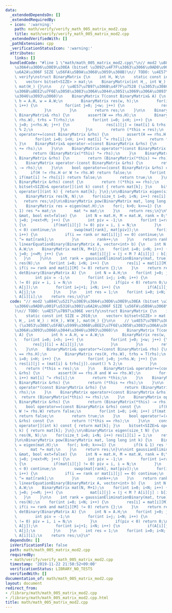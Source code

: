 ```yaml
---
data:
  _extendedDependsOn: []
  _extendedRequiredBy:
  - icon: ':warning:'
    path: math/verify/verify_math_005_matrix_mod2.cpp
    title: math/verify/verify_math_005_matrix_mod2.cpp
  _extendedVerifiedWith: []
  _pathExtension: cpp
  _verificationStatusIcon: ':warning:'
  attributes:
    links: []
  bundledCode: "#line 1 \"math/math_005_matrix_mod2.cpp\"\n// mod2 \u884C\u5217\u30E9\
    \u30A4\u30D6\u30E9\u30EA (bitset \u3092\u4F7F\u3063\u3066\u9AD8\u901F\u5316\u3001\
    \u6A2A\u306F SIZE \u56FA\u5B9A\u3068\u3059\u308B)\n// TODO: \u4E57\u7B97\u306E\
    \ verify\nstruct BinaryMatrix {\n    int H, W;\n    static const int SIZE = 2010;\n\
    \    vector< bitset<SIZE> > mat;\n    BinaryMatrix(int H_, int W_) : H(H_), W(W_),\
    \ mat(H_) {}\n\n    // \u4E57\u7B97\u306B\u4F7F\u7528 (\u3053\u308C\u5FAE\u5999\
    \u306B\u8EE2\u7F6E\u3058\u3083\u306A\u3044\u3051\u3069\u306A\u3093\u3066\u3044\
    \u3046\u3093\u3060)\n    BinaryMatrix T(const BinaryMatrix& A) {\n        int\
    \ h = A.H, w = A.W;\n        BinaryMatrix res(w, h);\n        for(int i=0; i<h;\
    \ i++) {\n            for(int j=0; j<w; j++) {\n                res[j][i] = A[i][j];\n\
    \            }\n        }\n        return res;\n    }\n\n    BinaryMatrix& operator*=(const\
    \ BinaryMatrix& rhs) {\n        assert(W == rhs.H);\n        BinaryMatrix res(H,\
    \ rhs.W), trhs = T(rhs);\n        for(int i=0; i<H; i++) {\n            for(int\
    \ j=0; j<rhs.W; j++) {\n                res[i][j] = (mat[i] & trhs[j]).count()\
    \ % 2;\n            }\n        }\n        return (*this = res);\n    }\n    BinaryMatrix&\
    \ operator+=(const BinaryMatrix &rhs) {\n        assert(H == rhs.H and W == rhs.W);\n\
    \        for(int i=0; i<H; i++) mat[i] ^= rhs[i];\n        return *this;\n   \
    \ }\n    BinaryMatrix& operator-=(const BinaryMatrix &rhs) {\n        return (*this\
    \ += rhs);\n    }\n\n    BinaryMatrix operator*(const BinaryMatrix &rhs) {\n \
    \       return (BinaryMatrix(*this) *= rhs);\n    }\n    BinaryMatrix operator+(const\
    \ BinaryMatrix &rhs) {\n        return (BinaryMatrix(*this) += rhs);\n    }\n\
    \    BinaryMatrix operator-(const BinaryMatrix &rhs) {\n        return (BinaryMatrix(*this)\
    \ -= rhs);\n    }\n\n    bool operator==(const BinaryMatrix &rhs) const {\n  \
    \      if(H != rhs.H or W != rhs.W) return false;\n        for(int i=0; i<H; i++)\
    \ if(mat[i] != rhs[i]) return false;\n        return true;\n    }\n    bool operator!=(const\
    \ BinaryMatrix &rhs) const {\n        return !(*this == rhs);\n    }\n\n    const\
    \ bitset<SIZE>& operator[](int k) const { return mat[k]; }\n    bitset<SIZE>&\
    \ operator[](int k) { return mat[k]; }\n};\n\nBinaryMatrix eigen(size_t N) {\n\
    \    BinaryMatrix res(N, N);\n    for(size_t i=0; i<N; i++) res[i][i] = 1;\n \
    \   return res;\n}\n\nBinaryMatrix pow(BinaryMatrix mat, long long int k) {\n\
    \    BinaryMatrix res = eigen(mat.H);\n    for(; k>0; k>>=1) {\n        if(k &\
    \ 1) res *= mat;\n        mat *= mat;\n    }\n    return res;\n}\n\nint gaussianEliminationBinary(BinaryMatrix\
    \ &mat, bool ext=false) {\n    int N = mat.H, M = mat.W, rank = 0;\n    for(int\
    \ j=0; j+ext<M; j++) {\n        int piv = -1;\n        for(int i=rank; i<N; i++)\
    \ {\n            if(mat[i][j] != 0) piv = i, i = N;\n        }\n        if(piv\
    \ < 0) continue;\n        swap(mat[rank], mat[piv]);\n        for(int i=0; i<N;\
    \ i++) {\n            if(i == rank or mat[i][j] == 0) continue;\n            mat[i]\
    \ ^= mat[rank];\n        }\n        rank++;\n    }\n    return rank;\n}\n\nvector<int>\
    \ linearEquationBinary(BinaryMatrix A, vector<int> b) {\n    int N = A.H, M =\
    \ A.W;\n    BinaryMatrix mat(N, M+1);\n    for(int i=0; i<N; i++) {\n        for(int\
    \ j=0; j<=M; j++) {\n            mat[i][j] = (j < M ? A[i][j] : b[i]);\n     \
    \   }\n    }\n\n    int rank = gaussianEliminationBinary(mat, true);\n    vector<int>\
    \ res(N);\n    for(int i=0; i<N; i++) {\n        res[i] = mat[i][M];\n       \
    \ if(i >= rank and mat[i][M] != 0) return {};\n    }\n    return res;\n}\n\nint\
    \ detBinary(BinaryMatrix A) {\n    int N = A.H;\n    for(int j=0; j<N; j++) {\n\
    \        int piv = -1;\n        for(int i=j; i<N; i++) {\n            if(A[i][j]\
    \ != 0) piv = i, i = N;\n        }\n        if(piv < 0) return 0;\n        swap(A[piv],\
    \ A[j]);\n        for(int i=j+1; i<N; i++) {\n            if(A[i][j]) A[i] ^=\
    \ A[j];\n        }\n    }\n    int res = 1;\n    for(int i=0; i<N; i++) res *=\
    \ A[i][i];\n    return res;\n}\n"
  code: "// mod2 \u884C\u5217\u30E9\u30A4\u30D6\u30E9\u30EA (bitset \u3092\u4F7F\u3063\
    \u3066\u9AD8\u901F\u5316\u3001\u6A2A\u306F SIZE \u56FA\u5B9A\u3068\u3059\u308B\
    )\n// TODO: \u4E57\u7B97\u306E verify\nstruct BinaryMatrix {\n    int H, W;\n\
    \    static const int SIZE = 2010;\n    vector< bitset<SIZE> > mat;\n    BinaryMatrix(int\
    \ H_, int W_) : H(H_), W(W_), mat(H_) {}\n\n    // \u4E57\u7B97\u306B\u4F7F\u7528\
    \ (\u3053\u308C\u5FAE\u5999\u306B\u8EE2\u7F6E\u3058\u3083\u306A\u3044\u3051\u3069\
    \u306A\u3093\u3066\u3044\u3046\u3093\u3060)\n    BinaryMatrix T(const BinaryMatrix&\
    \ A) {\n        int h = A.H, w = A.W;\n        BinaryMatrix res(w, h);\n     \
    \   for(int i=0; i<h; i++) {\n            for(int j=0; j<w; j++) {\n         \
    \       res[j][i] = A[i][j];\n            }\n        }\n        return res;\n\
    \    }\n\n    BinaryMatrix& operator*=(const BinaryMatrix& rhs) {\n        assert(W\
    \ == rhs.H);\n        BinaryMatrix res(H, rhs.W), trhs = T(rhs);\n        for(int\
    \ i=0; i<H; i++) {\n            for(int j=0; j<rhs.W; j++) {\n               \
    \ res[i][j] = (mat[i] & trhs[j]).count() % 2;\n            }\n        }\n    \
    \    return (*this = res);\n    }\n    BinaryMatrix& operator+=(const BinaryMatrix\
    \ &rhs) {\n        assert(H == rhs.H and W == rhs.W);\n        for(int i=0; i<H;\
    \ i++) mat[i] ^= rhs[i];\n        return *this;\n    }\n    BinaryMatrix& operator-=(const\
    \ BinaryMatrix &rhs) {\n        return (*this += rhs);\n    }\n\n    BinaryMatrix\
    \ operator*(const BinaryMatrix &rhs) {\n        return (BinaryMatrix(*this) *=\
    \ rhs);\n    }\n    BinaryMatrix operator+(const BinaryMatrix &rhs) {\n      \
    \  return (BinaryMatrix(*this) += rhs);\n    }\n    BinaryMatrix operator-(const\
    \ BinaryMatrix &rhs) {\n        return (BinaryMatrix(*this) -= rhs);\n    }\n\n\
    \    bool operator==(const BinaryMatrix &rhs) const {\n        if(H != rhs.H or\
    \ W != rhs.W) return false;\n        for(int i=0; i<H; i++) if(mat[i] != rhs[i])\
    \ return false;\n        return true;\n    }\n    bool operator!=(const BinaryMatrix\
    \ &rhs) const {\n        return !(*this == rhs);\n    }\n\n    const bitset<SIZE>&\
    \ operator[](int k) const { return mat[k]; }\n    bitset<SIZE>& operator[](int\
    \ k) { return mat[k]; }\n};\n\nBinaryMatrix eigen(size_t N) {\n    BinaryMatrix\
    \ res(N, N);\n    for(size_t i=0; i<N; i++) res[i][i] = 1;\n    return res;\n\
    }\n\nBinaryMatrix pow(BinaryMatrix mat, long long int k) {\n    BinaryMatrix res\
    \ = eigen(mat.H);\n    for(; k>0; k>>=1) {\n        if(k & 1) res *= mat;\n  \
    \      mat *= mat;\n    }\n    return res;\n}\n\nint gaussianEliminationBinary(BinaryMatrix\
    \ &mat, bool ext=false) {\n    int N = mat.H, M = mat.W, rank = 0;\n    for(int\
    \ j=0; j+ext<M; j++) {\n        int piv = -1;\n        for(int i=rank; i<N; i++)\
    \ {\n            if(mat[i][j] != 0) piv = i, i = N;\n        }\n        if(piv\
    \ < 0) continue;\n        swap(mat[rank], mat[piv]);\n        for(int i=0; i<N;\
    \ i++) {\n            if(i == rank or mat[i][j] == 0) continue;\n            mat[i]\
    \ ^= mat[rank];\n        }\n        rank++;\n    }\n    return rank;\n}\n\nvector<int>\
    \ linearEquationBinary(BinaryMatrix A, vector<int> b) {\n    int N = A.H, M =\
    \ A.W;\n    BinaryMatrix mat(N, M+1);\n    for(int i=0; i<N; i++) {\n        for(int\
    \ j=0; j<=M; j++) {\n            mat[i][j] = (j < M ? A[i][j] : b[i]);\n     \
    \   }\n    }\n\n    int rank = gaussianEliminationBinary(mat, true);\n    vector<int>\
    \ res(N);\n    for(int i=0; i<N; i++) {\n        res[i] = mat[i][M];\n       \
    \ if(i >= rank and mat[i][M] != 0) return {};\n    }\n    return res;\n}\n\nint\
    \ detBinary(BinaryMatrix A) {\n    int N = A.H;\n    for(int j=0; j<N; j++) {\n\
    \        int piv = -1;\n        for(int i=j; i<N; i++) {\n            if(A[i][j]\
    \ != 0) piv = i, i = N;\n        }\n        if(piv < 0) return 0;\n        swap(A[piv],\
    \ A[j]);\n        for(int i=j+1; i<N; i++) {\n            if(A[i][j]) A[i] ^=\
    \ A[j];\n        }\n    }\n    int res = 1;\n    for(int i=0; i<N; i++) res *=\
    \ A[i][i];\n    return res;\n}\n"
  dependsOn: []
  isVerificationFile: false
  path: math/math_005_matrix_mod2.cpp
  requiredBy:
  - math/verify/verify_math_005_matrix_mod2.cpp
  timestamp: '2019-11-22 21:50:52+09:00'
  verificationStatus: LIBRARY_NO_TESTS
  verifiedWith: []
documentation_of: math/math_005_matrix_mod2.cpp
layout: document
redirect_from:
- /library/math/math_005_matrix_mod2.cpp
- /library/math/math_005_matrix_mod2.cpp.html
title: math/math_005_matrix_mod2.cpp
---
```

